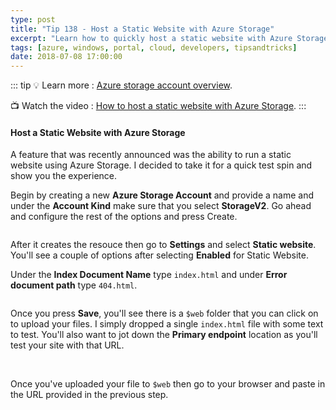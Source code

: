 ```yaml
---
type: post
title: "Tip 138 - Host a Static Website with Azure Storage"
excerpt: "Learn how to quickly host a static website with Azure Storage"
tags: [azure, windows, portal, cloud, developers, tipsandtricks]
date: 2018-07-08 17:00:00
---
```


::: tip
:bulb: Learn more : [Azure storage account overview](https://docs.microsoft.com/azure/storage/common/storage-account-overview?WT.mc_id=docs-azuredevtips-micrum). 

:tv: Watch the video : [How to host a static website with Azure Storage](https://www.youtube.com/watch?v=gYpNC_tdbQQ&list=PLLasX02E8BPCNCK8Thcxu-Y-XcBUbhFWC&index=51?WT.mc_id=youtube-azuredevtips-micrum).
:::

#### Host a Static Website with Azure Storage

A feature that was recently announced was the ability to run a static website using Azure Storage. I decided to take it for a quick test spin and show you the experience. 

Begin by creating a new **Azure Storage Account** and provide a name and under the **Account Kind** make sure that you select **StorageV2**. Go ahead and configure the rest of the options and press Create.  

<img :src="$withBase('/files/azurestoragestaticsite1.png')">

After it creates the resouce then go to **Settings** and select **Static website**. You'll see a couple of options after selecting **Enabled** for Static Website. 

Under the **Index Document Name** type `index.html` and under **Error document path** type `404.html`. 

<img :src="$withBase('/files/azurestoragestaticsite2.png')">

Once you press **Save**, you'll see there is a `$web` folder that you can click on to upload your files. I simply dropped a single `index.html` file with some text to test. You'll also want to jot down the **Primary endpoint** location as you'll test your site with that URL. 

<img :src="$withBase('/files/azurestoragestaticsite3.png')">

<img :src="$withBase('/files/azurestoragestaticsite5.png')">

Once you've uploaded your file to `$web` then go to your browser and paste in the URL provided in the previous step. 

<img :src="$withBase('/files/azurestoragestaticsite4.png')">

